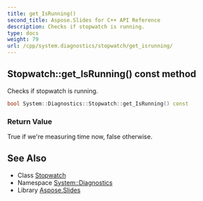 ```yaml
---
title: get_IsRunning()
second_title: Aspose.Slides for C++ API Reference
description: Checks if stopwatch is running.
type: docs
weight: 79
url: /cpp/system.diagnostics/stopwatch/get_isrunning/
---
```

## Stopwatch::get_IsRunning() const method


Checks if stopwatch is running.

```cpp
bool System::Diagnostics::Stopwatch::get_IsRunning() const
```


### Return Value

True if we're measuring time now, false otherwise.

## See Also

* Class [Stopwatch](./)
* Namespace [System::Diagnostics](../)
* Library [Aspose.Slides](../../)